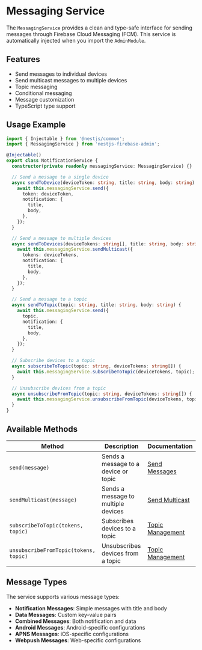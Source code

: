 # Messaging Service

The `MessagingService` provides a clean and type-safe interface for sending messages through Firebase Cloud Messaging (FCM). This service is automatically injected when you import the `AdminModule`.

## Features

- Send messages to individual devices
- Send multicast messages to multiple devices
- Topic messaging
- Conditional messaging
- Message customization
- TypeScript type support

## Usage Example

```ts
import { Injectable } from '@nestjs/common';
import { MessagingService } from 'nestjs-firebase-admin';

@Injectable()
export class NotificationService {
  constructor(private readonly messagingService: MessagingService) {}

  // Send a message to a single device
  async sendToDevice(deviceToken: string, title: string, body: string) {
    await this.messagingService.send({
      token: deviceToken,
      notification: {
        title,
        body,
      },
    });
  }

  // Send a message to multiple devices
  async sendToDevices(deviceTokens: string[], title: string, body: string) {
    await this.messagingService.sendMulticast({
      tokens: deviceTokens,
      notification: {
        title,
        body,
      },
    });
  }

  // Send a message to a topic
  async sendToTopic(topic: string, title: string, body: string) {
    await this.messagingService.send({
      topic,
      notification: {
        title,
        body,
      },
    });
  }

  // Subscribe devices to a topic
  async subscribeToTopic(topic: string, deviceTokens: string[]) {
    await this.messagingService.subscribeToTopic(deviceTokens, topic);
  }

  // Unsubscribe devices from a topic
  async unsubscribeFromTopic(topic: string, deviceTokens: string[]) {
    await this.messagingService.unsubscribeFromTopic(deviceTokens, topic);
  }
}
```

## Available Methods

| Method | Description | Documentation |
|--------|-------------|---------------|
| `send(message)` | Sends a message to a device or topic | [Send Messages](https://firebase.google.com/docs/cloud-messaging/send-message) |
| `sendMulticast(message)` | Sends a message to multiple devices | [Send Multicast](https://firebase.google.com/docs/cloud-messaging/send-message#send-messages-to-multiple-devices) |
| `subscribeToTopic(tokens, topic)` | Subscribes devices to a topic | [Topic Management](https://firebase.google.com/docs/cloud-messaging/manage-topics) |
| `unsubscribeFromTopic(tokens, topic)` | Unsubscribes devices from a topic | [Topic Management](https://firebase.google.com/docs/cloud-messaging/manage-topics) |

## Message Types

The service supports various message types:

- **Notification Messages**: Simple messages with title and body
- **Data Messages**: Custom key-value pairs
- **Combined Messages**: Both notification and data
- **Android Messages**: Android-specific configurations
- **APNS Messages**: iOS-specific configurations
- **Webpush Messages**: Web-specific configurations
